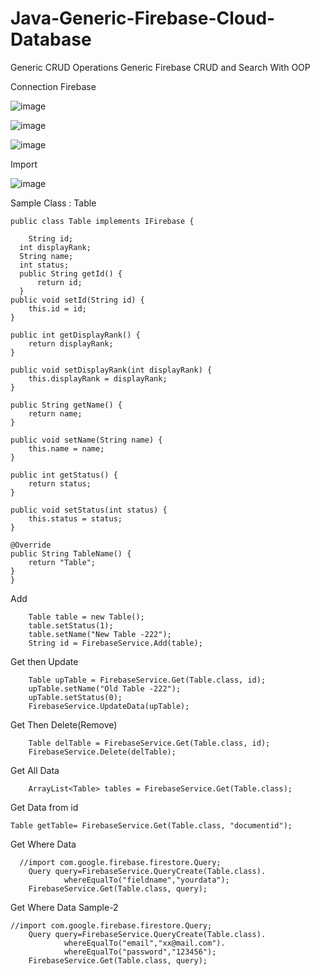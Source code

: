 # Java-Generic-Firebase-Cloud-Database
Generic CRUD Operations 
Generic Firebase CRUD and Search With OOP

Connection Firebase 

![image](https://user-images.githubusercontent.com/90522945/175180725-fedc2418-ab37-4231-91bf-47a6f46f2d33.png)

![image](https://user-images.githubusercontent.com/90522945/175180891-86545f0b-5820-4174-8656-a31a7fd24aa3.png)

![image](https://user-images.githubusercontent.com/90522945/175181098-4756b91c-3b72-457b-8af3-20286a068faf.png)



Import 

![image](https://user-images.githubusercontent.com/90522945/175179335-4c9df011-91ee-4066-9e54-105860994cb3.png)



Sample Class : Table 

    public class Table implements IFirebase {
        
        String id;
      int displayRank;
      String name;
      int status;
      public String getId() {
          return id;
      }
    public void setId(String id) {
        this.id = id;
    }

    public int getDisplayRank() {
        return displayRank;
    }

    public void setDisplayRank(int displayRank) {
        this.displayRank = displayRank;
    }

    public String getName() {
        return name;
    }

    public void setName(String name) {
        this.name = name;
    }

    public int getStatus() {
        return status;
    }

    public void setStatus(int status) {
        this.status = status;
    }

    @Override
    public String TableName() {
        return "Table";
    }
    }
   




Add 

        Table table = new Table();
        table.setStatus(1);
        table.setName("New Table -222");
        String id = FirebaseService.Add(table);


Get then Update 
    
        Table upTable = FirebaseService.Get(Table.class, id);
        upTable.setName("Old Table -222");
        upTable.setStatus(0);
        FirebaseService.UpdateData(upTable);
        
        
Get Then Delete(Remove)

        Table delTable = FirebaseService.Get(Table.class, id);
        FirebaseService.Delete(delTable);
        
Get All Data

  
        ArrayList<Table> tables = FirebaseService.Get(Table.class);
        
Get Data from id
    
    Table getTable= FirebaseService.Get(Table.class, "documentid");
    
Get Where Data 

      //import com.google.firebase.firestore.Query;
        Query query=FirebaseService.QueryCreate(Table.class).
                whereEqualTo("fieldname","yourdata");
        FirebaseService.Get(Table.class, query);


Get Where Data Sample-2 
    
    //import com.google.firebase.firestore.Query;
        Query query=FirebaseService.QueryCreate(Table.class).
                whereEqualTo("email","xx@mail.com").
                whereEqualTo("password","123456");
        FirebaseService.Get(Table.class, query);





        
        

